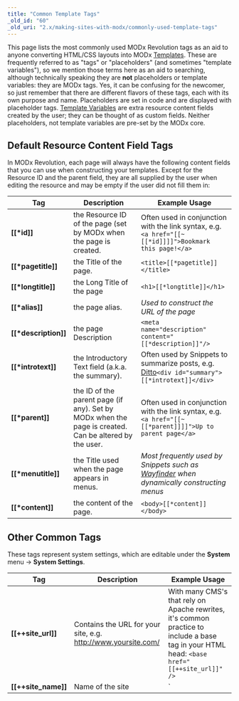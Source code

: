 ```yaml
---
title: "Common Template Tags"
_old_id: "60"
_old_uri: "2.x/making-sites-with-modx/commonly-used-template-tags"
---
```


This page lists the most commonly used MODx Revolution tags as an aid to anyone converting HTML/CSS layouts into MODx [Templates](building-sites/elements/templates "Templates"). These are frequently referred to as "tags" or "placeholders" (and sometimes "template variables"), so we mention those terms here as an aid to searching, although technically speaking they are **not** placeholders or template variables: they are MODx tags. Yes, it can be confusing for the newcomer, so just remember that there are different flavors of these tags, each with its own purpose and name. Placeholders are set in code and are displayed with placeholder tags. [Template Variables](building-sites/elements/template-variables "Template Variables") are extra resource content fields created by the user; they can be thought of as custom fields. Neither placeholders, not template variables are pre-set by the MODx core.

## Default Resource Content Field Tags

 In MODx Revolution, each page will always have the following content fields that you can use when constructing your templates. Except for the Resource ID and the parent field, they are all supplied by the user when editing the resource and may be empty if the user did not fill them in:

| Tag                       | Description                                                                                           | Example Usage                                                                                                                     |
| ------------------------- | ----------------------------------------------------------------------------------------------------- | --------------------------------------------------------------------------------------------------------------------------------- |
| **\[\[\*id\]\]**          | the Resource ID of the page (set by MODx when the page is created.                                    | Often used in conjunction with the link syntax, e.g. `<a href="[[~[[*id]]]]">Bookmark this page!</a>`                             |
| **\[\[\*pagetitle\]\]**   | the Title of the page.                                                                                | `<title>[[*pagetitle]]</title>`                                                                                                   |
| **\[\[\*longtitle\]\]**   | the Long Title of the page                                                                            | `<h1>[[*longtitle]]</h1>`                                                                                                         |
| **\[\[\*alias\]\]**       | the page alias.                                                                                       | _Used to construct the URL of the page_                                                                                           |
| **\[\[\*description\]\]** | the page Description                                                                                  | `<meta name="description" content="[[*description]]"/>`                                                                           |
| **\[\[\*introtext\]\]**   | the Introductory Text field (a.k.a. the summary).                                                     | Often used by Snippets to summarize posts, e.g. [Ditto](/extras/evo/ditto "Ditto")`<div id="summary">[[*introtext]]</div>`        |
| **\[\[\*parent\]\]**      | the ID of the parent page (if any). Set by MODx when the page is created. Can be altered by the user. | Often used in conjunction with the link syntax, e.g. `<a href="[[~[[*parent]]]]">Up to parent page</a>`                           |
| **\[\[\*menutitle\]\]**   | the Title used when the page appears in menus.                                                        | _Most frequently used by Snippets such as_ _[Wayfinder](/extras/evo/wayfinder "Wayfinder")_ _when dynamically constructing menus_ |
| **\[\[\*content\]\]**     | the content of the page.                                                                              | `<body>[[*content]]</body>`                                                                                                       |

## Other Common Tags

 These tags represent system settings, which are editable under the **System** menu -> **System Settings**.

| Tag                              | Description                                                                                                                                                                                                                                                                                                                                                 | Example Usage                                                                                                                                |
| -------------------------------- | ----------------------------------------------------------------------------------------------------------------------------------------------------------------------------------------------------------------------------------------------------------------------------------------------------------------------------------------------------------- | -------------------------------------------------------------------------------------------------------------------------------------------- |
| **\[\[++site\_url\]\]**          | Contains the URL for your site, e.g. <http://www.yoursite.com/>                                                                                                                                                                                                                                                                                             | With many CMS's that rely on Apache rewrites, it's common practice to include a base tag in your HTML head: `<base href="[[++site_url]]" />` |
| **\[\[++site\_name\]\]**         | Name of the site                                                                                                                                                                                                                                                                                                                                            | `<title>[[++site_name]] | [[*pagetitle]]</title>`                                                                                            |
| **\[\[++site\_start\]\]**        | Contains the ID of the page designated as your "home" page.                                                                                                                                                                                                                                                                                                 | Often used in conjunction with the link syntax, e.g. `<a id="logo" href="[[~[[++site_start]]]]">Home</a>`                                    |
| **\[\[$chunk\]\]**               | This references a chunk by name. Chunks are any bit of reusable content.                                                                                                                                                                                                                                                                                    | Common chunks might be for _header_ or _footer_                                                                                              |
| **\[\[~link\]\]**                | Use this syntax to build links to pages by referencing their unique id (visible in parentheses next to the page's name in the resource tree). These links will not break if pages are moved or renamed. You can change the generated scheme of the link by passing the &scheme parameter (see [link\_tag\_scheme](building-sites/settings/link_tag_scheme)) | `<a id="logo" href="[[~1]]">Home</a>`                                                                                                        |
| **\[\[%translated\_message\]\]** | Use lexicon tags to localize messages.                                                                                                                                                                                                                                                                                                                      | \[\[!%setting\_emailsender? &topic=`setting` &namespace=`core` &language=`en`\]\]                                                            |

## All Tags

 As you increase your understanding of how MODx templates work, you'll want to have at your disposal the complete list of available content fields. Here is the complete list of all tags, gleaned from this [blog post](http://modxcms.com/forums/index.php/topic,63481.0/topicseen.html).

| Tag                            | Data Type             | Description                                                                                                                | Example Usage                                                                                                                                        |
| ------------------------------ | --------------------- | -------------------------------------------------------------------------------------------------------------------------- | ---------------------------------------------------------------------------------------------------------------------------------------------------- |
| **\[\[\*alias\]\]**            | text                  | Alias                                                                                                                      | Normally, you will use the _id_ to generate the URL, e.g. `<a href="[[~[[*id]]]]">Click Here!</a>`, but this lets you print out the alias parameter. |
| **\[\[\*cacheable\]\]**        | int 0/1               | Cacheable                                                                                                                  |                                                                                                                                                      |
| **\[\[\*class\_key\]\]**       | int                   | Class Key of the Resource, e.g. _modDocument_                                                                              |                                                                                                                                                      |
| **\[\[\*content\]\]**          | text                  | Resource Content                                                                                                           |                                                                                                                                                      |
| **\[\[\*content\_type\]\]**    | int                   | Content Type                                                                                                               |                                                                                                                                                      |
| **\[\[\*createdon\]\]**        | date                  | Created On date, e.g. _2011-04-14 20:40:50_, often used in conjunction with the _strtotime_ output filter                  | `[[*createdon:strtotime:date=`%a %b %e, %Y`]]` See [Date Formats](building-sites/tag-syntax/date-formats "Date Formats").                            |
| **\[\[\*createdby\]\]**        | int                   | Created By User ID Number                                                                                                  |                                                                                                                                                      |
| **\[\[\*deleted\]\]**          | int 0/1               | Deleted                                                                                                                    |                                                                                                                                                      |
| **\[\[\*deletedby\]\]**        | int                   | Deleted By User ID Number                                                                                                  |                                                                                                                                                      |
| **\[\[\*deletedon\]\]**        | date                  | Date of Deletions                                                                                                          | `[[*deletedon:strtotime:date=`%a %b %e, %Y`]]` See [Date Formats](building-sites/tag-syntax/date-formats "Date Formats").                            |
| **\[\[\*description\]\]**      | text                  | Description                                                                                                                |                                                                                                                                                      |
| **\[\[\*editedon\]\]**         | date                  | Edited On date, e.g. _2011-04-18 09:06:08_                                                                                 | `[[*editedon:strtotime:date=`%a %b %e, %Y`]]` See [Date Formats](building-sites/tag-syntax/date-formats "Date Formats").                             |
| **\[\[\*editedby\]\]**         | int                   | Edited By User ID number                                                                                                   |                                                                                                                                                      |
| **\[\[\*hidemenu\]\]**         | int 0/1               | Hide From Menus; this attribute is read by many Snippets, e.g. WayFinder                                                   |                                                                                                                                                      |
| **\[\[\*id\]\]**               | int                   | Resource ID                                                                                                                | Used frequently to generate links to this page.                                                                                                      |
| **\[\[\*introtext\]\]**        | text                  | Summary                                                                                                                    |                                                                                                                                                      |
| **\[\[\*isfolder\]\]**         | int 0/1               | Container                                                                                                                  |                                                                                                                                                      |
| **\[\[\*link\_attributes\]\]** | text                  | Link attributes; these are inserted automatically when you use the \[\[~123\]\] syntax                                     |                                                                                                                                                      |
| **\[\[\*longtitle\]\]**        | text                  | Long Title                                                                                                                 |                                                                                                                                                      |
| **\[\[\*menuindex\]\]**        | int                   | Menu Index                                                                                                                 |                                                                                                                                                      |
| **\[\[\*menutitle\]\]**        | text                  | Menu Title                                                                                                                 |                                                                                                                                                      |
| **\[\[\*pagetitle\]\]**        | text                  | Page Title                                                                                                                 |                                                                                                                                                      |
| **\[\[\*parent\]\]**           | int                   | Parent Resource                                                                                                            |                                                                                                                                                      |
| **\[\[\*pub\_date\]\]**        | date ---Publish Date  |                                                                                                                            |
| **\[\[\*published\]\]**        | int 0/1               | Published                                                                                                                  |                                                                                                                                                      |
| **\[\[\*publishedby\]\]**      | int                   | Published By User ID Number                                                                                                |                                                                                                                                                      |
| **\[\[\*publishedon\]\]**      | date                  | Published On                                                                                                               | `[[*publishedon:strtotime:date=`%a %b %e, %Y`]]` See [Date Formats](building-sites/tag-syntax/date-formats "Date Formats").                          |
| **\[\[\*richtext\]\]**         | int 0/1               | Rich Text                                                                                                                  |
| **\[\[\*searchable\]\]**       | int 0/1               | Searchable                                                                                                                 |                                                                                                                                                      |
| **\[\[\*template\]\]**         | int                   | Template ID number                                                                                                         |                                                                                                                                                      |
| **\[\[\*unpub\_date\]\]**      | date – Unpublish Date | `[[*unpub_date:strtotime:date=`%a %b %e, %Y`]]` See [Date Formats](building-sites/tag-syntax/date-formats "Date Formats"). |
| **\[\[\*uri\_override\]\]**    | int 0/1               | Freeze URI                                                                                                                 |                                                                                                                                                      |
| **\[\[\*uri\]\]**              | string                | URI                                                                                                                        |                                                                                                                                                      |

 Just to clarify on pub\_date – it's only set when the user sets a future date for publication in the Publish On field. And when the doc is actually published, it's zeroed out.  The publishedon field always contains the most recent date that the resource changed form unpublished to published (or the date a new doc was saved with Publish checked).

## See Also

- [Date Formats](building-sites/tag-syntax/date-formats "Date Formats") : shows how to format date fields.

1. [Resources](building-sites/resources)
2. [Content Types](building-sites/resources/content-types)
3. [Named Anchor](building-sites/integrating-templates/named-anchor)
4. [Static Resource](building-sites/resources/static-resource)
5. [Symlink](building-sites/resources/symlink)
6. [Using Resource Symlinks](building-sites/resources/symlink/using-resource-symlinks)
7. [Weblink](building-sites/resources/weblink)
8. [Templates](building-sites/elements/templates)
9. [Chunks](building-sites/elements/chunks)
10. [Using Snippets](building-sites/elements/snippets)
